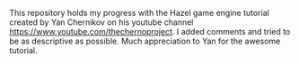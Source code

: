 This repository holds my progress with the Hazel game engine tutorial created by
Yan Chernikov on his youtube channel https://www.youtube.com/thechernoproject. I
added comments and tried to be as descriptive as possible. Much appreciation to
Yan for the awesome tutorial. 